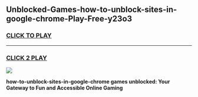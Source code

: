 
## Unblocked-Games-how-to-unblock-sites-in-google-chrome-Play-Free-y23o3
<h3>
<a href="https://premium76.site?title=how-to-unblock-sites-in-google-chrome&ref=21A">CLICK TO PLAY</a></h3>
<hr>

<h3>
<a href="https://premium76.site?title=how-to-unblock-sites-in-google-chrome&ref=21A">CLICK 2 PLAY</a>
  
</h3>

<a href="https://premium76.site?title=how-to-unblock-sites-in-google-chrome&ref=21A"><img src="https://clearcache.store/games.png"></a>


**how-to-unblock-sites-in-google-chrome games unblocked: Your Gateway to Fun and Accessible Online Gaming**
